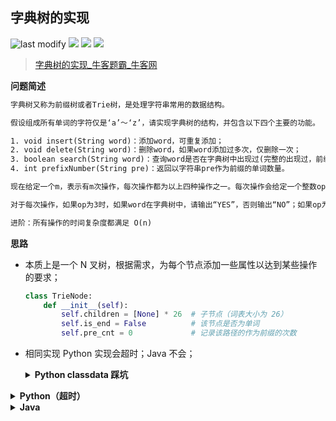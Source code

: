 ## 字典树的实现
<!--START_SECTION:badge-->

![last modify](https://img.shields.io/static/v1?label=last%20modify&message=2022-10-14%2014%3A59%3A33&color=yellowgreen&style=flat-square)
[![](https://img.shields.io/static/v1?label=&message=%E4%B8%AD%E7%AD%89&color=yellow&style=flat-square)](../../../README.md#中等)
[![](https://img.shields.io/static/v1?label=&message=%E7%89%9B%E5%AE%A2&color=green&style=flat-square)](../../../README.md#牛客)
[![](https://img.shields.io/static/v1?label=&message=%E8%AE%BE%E8%AE%A1&color=blue&style=flat-square)](../../../README.md#设计)

<!--END_SECTION:badge-->
<!--info
tags: [设计]
source: 牛客
level: 中等
number: '0124'
name: 字典树的实现
companies: []
-->

> [字典树的实现_牛客题霸_牛客网](https://www.nowcoder.com/practice/a55a584bc0ca4a83a272680174be113b)

<summary><b>问题简述</b></summary>

```txt
字典树又称为前缀树或者Trie树，是处理字符串常用的数据结构。

假设组成所有单词的字符仅是‘a’～‘z’，请实现字典树的结构，并包含以下四个主要的功能。

1. void insert(String word)：添加word，可重复添加；
2. void delete(String word)：删除word，如果word添加过多次，仅删除一次；
3. boolean search(String word)：查询word是否在字典树中出现过(完整的出现过，前缀式不算)；
4. int prefixNumber(String pre)：返回以字符串pre作为前缀的单词数量。

现在给定一个m，表示有m次操作，每次操作都为以上四种操作之一。每次操作会给定一个整数op和一个字符串word，op代表一个操作码，如果op为1，则代表添加word，op为2则代表删除word，op为3则代表查询word是否在字典树中，op为4代表返回以word为前缀的单词数量（数据保证不会删除不存在的word）。

对于每次操作，如果op为3时，如果word在字典树中，请输出“YES”，否则输出“NO”；如果op为4时，请输出返回以word为前缀的单词数量，其它情况不输出。

进阶：所有操作的时间复杂度都满足 O(n)
```

<!-- 
<details><summary><b>详细描述</b></summary>

```txt
```

</details>
-->

<!-- <div align="center"><img src="../../../_assets/xxx.png" height="300" /></div> -->

<summary><b>思路</b></summary>

- 本质上是一个 N 叉树，根据需求，为每个节点添加一些属性以达到某些操作的要求；
    ```python
    class TrieNode:
        def __init__(self):
            self.children = [None] * 26  # 子节点（词表大小为 26）
            self.is_end = False          # 该节点是否为单词
            self.pre_cnt = 0             # 记录该路径的作为前缀的次数
    ```
- 相同实现 Python 实现会超时；Java 不会；

    <details><summary><b>Python classdata 踩坑</b></summary>
    
    ```python
    @dataclass
    class TrieNode:
        children = [None] * 26  # 所有 node 的 children 都指向同一个引用
        is_end = False
        pre_cnt = 0

        # def __post_init__(self):

    t1 = TrieNode()
    t2 = TrieNode()

    print(t1.children is t2.children)  # True

    # 正确设置默认值的方法是使用 __post_init__
    @dataclass
    class TrieNode:
        children = None
        is_end = False  # 基本类型没有关系
        pre_cnt = 0

        def __post_init__(self):
            self.children = [None] * 26


    t1 = TrieNode()
    t2 = TrieNode()

    print(t1.children is t2.children)  # False
    ```

    </details>

<details><summary><b>Python（超时）</b></summary>

```python
class TrieNode:
    def __init__(self):
        self.is_end = False
        self.children = [None] * 26
        self.pre_cnt = 0

class Trie:
    
    root = TrieNode()
    
    def insert(self, word):
        cur = self.root
        for c in word:
            idx = ord(c) - ord('a')
            if not cur.children[idx]:
                cur.children[idx] = TrieNode()
            cur = cur.children[idx]
            cur.pre_cnt += 1
        cur.is_end = True
    
    def delete(self, word):
        # 只有存在的情况再进行删除
        if not self.search(word): return
            
        cur = self.root
        for c in word:
            idx = ord(c) - ord('a')
            cur = cur.children[idx]
            cur.pre_cnt -= 1
        
        if cur.pre_cnt == 0:
            cur.is_end = False
    
    def search(self, word):
        cur = self.root
        for c in word:
            idx = ord(c) - ord('a')
            if not cur.children[idx]:
                return False
            cur = cur.children[idx]
            
        return cur.is_end
    
    def prefixNumber(self, pre):
        cur = self.root
        for c in pre:
            idx = ord(c) - ord('a')
            if not cur.children[idx]:
                return 0
            cur = cur.children[idx]
            if cur.pre_cnt == 0:
                return 0
        
        return cur.pre_cnt

    
class Solution:
    def trieU(self , operators: List[List[str]]) -> List[str]:
        
        trie = Trie()
        ret = []
        for i, w in operators:
            if i == '1':
                trie.insert(w)
            elif i == '2':
                trie.delete(w)
            elif i == '3':
                r = 'YES' if trie.search(w) else 'NO'
                ret.append(r)
            else:
                r = str(trie.prefixNumber(w))
                ret.append(r)
        
        return ret
```

</details>


<details><summary><b>Java</b></summary>

```java
import java.util.*;

class TrieNode {
    TrieNode[] children;  // 子节点
    boolean is_end;
    int pre_cnt;
    
    TrieNode() {
        children = new TrieNode[26];
        pre_cnt = 0;
        is_end = false;
    }
}

class Trie {
    TrieNode root = new TrieNode();

    Trie() { }

    void insert(String word) {
        TrieNode node = root;
        for (char c : word.toCharArray()) {
            if (node.children[c - 'a'] == null) {
                node.children[c - 'a'] = new TrieNode();
            }
            node = node.children[c - 'a'];
            node.pre_cnt++;
        }
        node.is_end = true;
    }

    void delete(String word) {
        // 只有存在的情况再进行删除（虽然没有这句也能 AC）
        if (!search(word)) return;

        TrieNode node = root;
        for (char c : word.toCharArray()) {
            node = node.children[c - 'a'];
            node.pre_cnt--;
        }
        if (node.pre_cnt == 0) {
            node.is_end = false;
        }
    }

    boolean search(String word) {
        TrieNode node = root;
        for (char c : word.toCharArray()) {
            if (node.children[c - 'a'] == null) {
                return false;
            }
            node = node.children[c - 'a'];
        }

        return node.is_end;
    }

    int prefixNumber(String pre) {
        TrieNode node = root;
        for (char c : pre.toCharArray()) {
            if (node.children[c - 'a'] == null) {
                return 0;
            }
            node = node.children[c - 'a'];
        }

        return node.pre_cnt;
    }
}

public class Solution {
    /**
     * @param operators string字符串二维数组 the ops
     * @return string字符串一维数组
     */
    public String[] trieU(String[][] operators) {

        ArrayList<String> ret = new ArrayList<>();
        Trie trie = new Trie();

        for (String[] opera : operators) {
            if (opera[0].equals("1")) {
                trie.insert(opera[1]);
            } else if (opera[0].equals("2")) {
                trie.delete(opera[1]);
            } else if (opera[0].equals("3")) {
                ret.add(trie.search(opera[1]) ? "YES" : "NO");
            } else if (opera[0].equals("4")) {
                ret.add(String.valueOf(trie.prefixNumber(opera[1])));
            }
        }
        
        String[] ans = new String[ret.size()];
        ret.toArray(ans);
        return ans;
    }
}
```

</details>